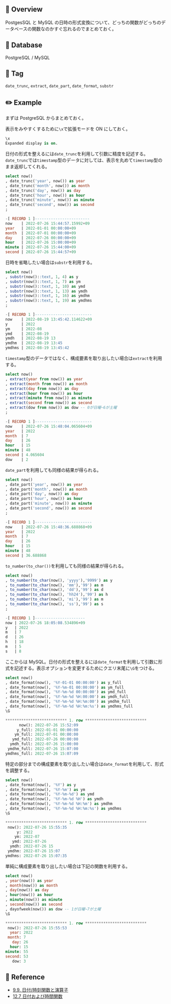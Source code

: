 ## :memo: Overview

PostgesSQL と MySQL の日時の形式変換について、どっちの関数がどっちのデータベースの関数なのかすぐ忘れるのでまとめておく。

## :floppy_disk: Database

PostgreSQL / MySQL

## :bookmark: Tag

`date_trunc`, `extract`, `date_part`, `date_format`, `substr`

## :pencil2: Example

まずは PostgreSQL からまとめておく。

表示をみやすくするために`\x`で拡張モードを ON にしておく。

```sql
\x
Expanded display is on.
```

日付の形式を整えるには`date_trunc`を利用して引数に精度を記述する。`date_trunc`では`timestamp`型のデータに対しては、表示を丸めて`timestamp`型のまま返却してくれる。

```sql
select now()
, date_trunc('year', now()) as year
, date_trunc('month', now()) as month
, date_trunc('day', now()) as day
, date_trunc('hour', now()) as hour
, date_trunc('minute', now()) as minute
, date_trunc('second', now()) as second
;

-[ RECORD 1 ]------------------------
now    | 2022-07-26 15:44:57.15992+09
year   | 2022-01-01 00:00:00+09
month  | 2022-07-01 00:00:00+09
day    | 2022-07-26 00:00:00+09
hour   | 2022-07-26 15:00:00+09
minute | 2022-07-26 15:44:00+09
second | 2022-07-26 15:44:57+09
```

日時を省略したい場合は`substr`を利用する。

```sql
select now()
, substr(now()::text, 1, 4) as y
, substr(now()::text, 1, 7) as ym
, substr(now()::text, 1, 10) as ymd
, substr(now()::text, 1, 13) as ymdh
, substr(now()::text, 1, 16) as ymdhm
, substr(now()::text, 1, 19) as ymdhms
;

-[ RECORD 1 ]-------------------------
now    | 2022-08-19 13:45:42.114622+09
y      | 2022
ym     | 2022-08
ymd    | 2022-08-19
ymdh   | 2022-08-19 13
ymdhm  | 2022-08-19 13:45
ymdhms | 2022-08-19 13:45:42
```

`timestamp`型のデータではなく、構成要素を取り出したい場合は`extract`を利用する。

```sql
select now()
, extract(year from now()) as year
, extract(month from now()) as month
, extract(day from now()) as day
, extract(hour from now()) as hour
, extract(minute from now()) as minute
, extract(second from now()) as second
, extract(dow from now()) as dow -- 0が日曜~6が土曜
;

-[ RECORD 1 ]-------------------------
now    | 2022-07-26 15:48:04.065604+09
year   | 2022
month  | 7
day    | 26
hour   | 15
minute | 48
second | 4.065604
dow    | 2
```

`date_part`を利用しても同様の結果が得られる。

```sql
select now()
, date_part('year', now()) as year
, date_part('month', now()) as month
, date_part('day', now()) as day
, date_part('hour', now()) as hour
, date_part('minute', now()) as minute
, date_part('second', now()) as second
;

-[ RECORD 1 ]-------------------------
now    | 2022-07-26 15:48:36.688868+09
year   | 2022
month  | 7
day    | 26
hour   | 15
minute | 48
second | 36.688868
```

`to_number(to_char())`を利用しても同様の結果が得られる。

```sql
select now()
, to_number(to_char(now(), 'yyyy'),'9999') as y
, to_number(to_char(now(), 'mm'),'99') as m
, to_number(to_char(now(), 'dd'),'99') as d
, to_number(to_char(now(), 'hh24'),'99') as h
, to_number(to_char(now(), 'mi'),'99') as m
, to_number(to_char(now(), 'ss'),'99') as s
;

-[ RECORD 1 ]----------------------
now | 2022-07-26 18:05:08.534896+09
y   | 2022
m   | 7
d   | 26
h   | 18
m   | 5
s   | 8
```

ここからは MySQL。日付の形式を整えるには`date_format`を利用して引数に形式を記述する。表示オプションを変更するためにクエリ末尾に`\G`をつける。

```sql
select now()
, date_format(now(), '%Y-01-01 00:00:00') as y_full
, date_format(now(), '%Y-%m-01 00:00:00') as ym_full
, date_format(now(), '%Y-%m-%d 00:00:00') as ymd_full
, date_format(now(), '%Y-%m-%d %H:00:00') as ymdh_full
, date_format(now(), '%Y-%m-%d %H:%m:00') as ymdhm_full
, date_format(now(), '%Y-%m-%d %H:%m:%s') as ymdhms_full
\G

*************************** 1. row ***************************
      now(): 2022-07-26 15:52:09
     y_full: 2022-01-01 00:00:00
    ym_full: 2022-07-01 00:00:00
   ymd_full: 2022-07-26 00:00:00
  ymdh_full: 2022-07-26 15:00:00
 ymdhm_full: 2022-07-26 15:07:00
ymdhms_full: 2022-07-26 15:07:09
```

特定の部分までの構成要素を取り出したい場合は`date_format`を利用して、形式を調整する。

```sql
select now()
, date_format(now(), '%Y') as y
, date_format(now(), '%Y-%m') as ym
, date_format(now(), '%Y-%m-%d') as ymd
, date_format(now(), '%Y-%m-%d %H') as ymdh
, date_format(now(), '%Y-%m-%d %H:%m') as ymdhm
, date_format(now(), '%Y-%m-%d %H:%m:%s') as ymdhms
\G

*************************** 1. row ***************************
 now(): 2022-07-26 15:55:35
     y: 2022
    ym: 2022-07
   ymd: 2022-07-26
  ymdh: 2022-07-26 15
 ymdhm: 2022-07-26 15:07
ymdhms: 2022-07-26 15:07:35
```

単純に構成要素を取り出したい場合は下記の関数を利用する。

```sql
select now()
, year(now()) as year
, month(now()) as month
, day(now()) as day
, hour(now()) as hour
, minute(now()) as minute
, second(now()) as second
, dayofweek(now()) as dow -- 1が日曜~7が土曜
\G

*************************** 1. row ***************************
 now(): 2022-07-26 15:55:53
  year: 2022
 month: 7
   day: 26
  hour: 15
minute: 55
second: 53
   dow: 3
```

## :closed_book: Reference

- [9.9. 日付/時刻関数と演算子](https://www.postgresql.jp/document/13/html/functions-datetime.html)
- [12.7 日付および時間関数](https://dev.mysql.com/doc/refman/8.0/ja/date-and-time-functions.html#function_date-format)
